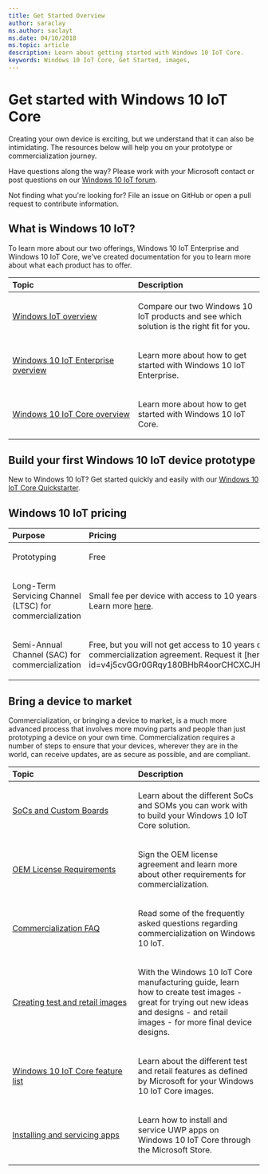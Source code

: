 ```yaml
---
title: Get Started Overview
author: saraclay 
ms.author: saclayt 
ms.date: 04/10/2018 
ms.topic: article 
description: Learn about getting started with Windows 10 IoT Core.
keywords: Windows 10 IoT Core, Get Started, images, 
---
```


# Get started with Windows 10 IoT Core

Creating your own device is exciting, but we understand that it can also be intimidating. The resources below will help you on your prototype or commercialization journey. 

Have questions along the way? Please work with your Microsoft contact or post questions on our [Windows 10 IoT forum](https://social.msdn.microsoft.com/forums/en-US/home?forum=WindowsIoT).

Not finding what you're looking for? File an issue on GitHub or open a pull request to contribute information.

## What is Windows 10 IoT?

To learn more about our two offerings, Windows 10 IoT Enterprise and Windows 10 IoT Core, we've created documentation for you to learn more about what each product has to offer.  

<table>
<colgroup>
<col width="50%" />
<col width="50%" />
</colgroup>
<thead>
<tr class="header">
<th align="left">Topic</th>
<th align="left">Description</th>
</tr>
</thead>
<tbody>

<tr class="odd">
<td align="left"><p><a href="windows-iot.md" data-raw-source="[Windows IoT Overview](windows-iot.md)">Windows IoT overview</a></p></td>
<td align="left"><p>Compare our two Windows 10 IoT products and see which solution is the right fit for you.</p></td>
</tr>

<tr class="odd">
<td align="left"><p><a href="windows-iot-enterprise.md" data-raw-source="[Windows 10 IoT Enterprise Overview](windows-iot-enterprise.md)">Windows 10 IoT Enterprise overview</a></p></td>
<td align="left"><p>Learn more about how to get started with Windows 10 IoT Enterprise.</p></td>
</tr>

<tr class="odd">
<td align="left"><p><a href="windows-iot-core.md" data-raw-source="[Windows 10 IoT Core Overview](windows-iot-core.md)">Windows 10 IoT Core overview</a></p></td>
<td align="left"><p>Learn more about how to get started with Windows 10 IoT Core.</p></td>
</tr>

</tbody>
</table>

## Build your first Windows 10 IoT device prototype

New to Windows 10 IoT? Get started quickly and easily with our [Windows 10 IoT Core Quickstarter](tutorials/Tutorials.md). 

## Windows 10 IoT pricing

<table>
<colgroup>
<col width="50%" />
<col width="50%" />
</colgroup>
<thead>
<tr class="header">
<th align="left">Purpose</th>
<th align="left">Pricing</th>
</tr>
</thead>
<tbody>

<tr class="odd">
<td align="left"><p>Prototyping</p></td>
<td align="left"><p>Free</p></td>
</tr>

<tr class="odd">
<td align="left"><p>Long-Term Servicing Channel (LTSC) for commercialization</p></td>
<td align="left"><p>Small fee per device with access to 10 years of support, update control and Device Health Attestation (DHA). Learn more <a href="https://docs.microsoft.com/windows-hardware/manufacture/iot/iotcoreservicesoverview" data-raw-source="[here](https://docs.microsoft.com/windows-hardware/manufacture/iot/iotcoreservicesoverview)">here</a>.</p></td>
</tr>

<tr class="odd">
<td align="left"><p>Semi-Annual Channel (SAC) for commercialization</p></td>
<td align="left"><p>Free, but you will not get access to 10 years of support, update control, or DHA. You will also need to sign our commercialization agreement. Request it [here](https://forms.office.com/Pages/ResponsePage.aspx?id=v4j5cvGGr0GRqy180BHbR4oorCHCXCJHla0pHy8o5GpUMlVHVkNZNVVON1ZTVUQ0T0lHS1pDV0JFVy4u).</p></td>
</tr>

</tbody>
</table>

## Bring a device to market

Commercialization, or bringing a device to market, is a much more advanced process that involves more moving parts and people than just prototyping a device on your own time. Commercialization requires a number of steps to ensure that your devices, wherever they are in the world, can receive updates, are as secure as possible, and are compliant. 

<table>
<colgroup>
<col width="50%" />
<col width="50%" />
</colgroup>
<thead>
<tr class="header">
<th align="left">Topic</th>
<th align="left">Description</th>
</tr>
</thead>
<tbody>

<tr class="odd">
<td align="left"><p><a href="learn-about-hardware/SoCsAndCustomBoards.md" data-raw-source="[SoCs and Custom Boards](learn-about-hardware/SoCsAndCustomBoards.md)">SoCs and Custom Boards</a></p></td>
<td align="left"><p>Learn about the different SoCs and SOMs you can work with to build your Windows 10 IoT Core solution.</p></td>
</tr>

<tr class="odd">
<td align="left"><p><a href="https://docs.microsoft.com/windows-hardware/manufacture/iot/license-requirements" data-raw-source="[OEM License Requirements](https://docs.microsoft.com/windows-hardware/manufacture/iot/license-requirements)">OEM License Requirements</a></p></td>
<td align="left"><p>Sign the OEM license agreement and learn more about other requirements for commercialization.</p></td>
</tr>

<tr class="odd">
<td align="left"><p><a href="https://docs.microsoft.com/windows-hardware/manufacture/iot/commercializationfaq" data-raw-source="[Commercialization FAQ](https://docs.microsoft.com/windows-hardware/manufacture/iot/commercializationfaq)">Commercialization FAQ</a></p></td>
<td align="left"><p>Read some of the frequently asked questions regarding commercialization on Windows 10 IoT.</p></td>
</tr>

<tr class="odd">
<td align="left"><p><a href="https://docs.microsoft.com/windows-hardware/manufacture/iot/iot-core-manufacturing-guide" data-raw-source="[Creating test and retail images](https://docs.microsoft.com/windows-hardware/manufacture/iot/iot-core-manufacturing-guide)">Creating test and retail images</a></p></td>
<td align="left"><p>With the Windows 10 IoT Core manufacturing guide, learn how to create test images - great for trying out new ideas and designs - and retail images - for more final device designs.</p></td>
</tr>

<tr class="odd">
<td align="left"><p><a href="https://docs.microsoft.com/windows-hardware/manufacture/iot/iot-core-feature-list" data-raw-source="[Windows 10 IoT Core feature list](https://docs.microsoft.com/windows-hardware/manufacture/iot/iot-core-feature-list)">Windows 10 IoT Core feature list</a></p></td>
<td align="left"><p>Learn about the different test and retail features as defined by Microsoft for your Windows 10 IoT Core images.</p></td>
</tr>

<tr class="odd">
<td align="left"><p><a href="https://docs.microsoft.com/windows-hardware/service/iot/servicing-msstore" data-raw-source="[Installing and servicing apps](https://docs.microsoft.com/windows-hardware/service/iot/servicing-msstore)">Installing and servicing apps</a></p></td>
<td align="left"><p>Learn how to install and service UWP apps on Windows 10 IoT Core through the Microsoft Store.</p></td>
</tr>


</tbody>
</table>
